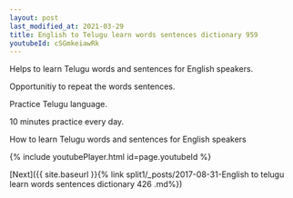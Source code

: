 ```yaml
---
layout: post
last_modified_at: 2021-03-29
title: English to Telugu learn words sentences dictionary 959 
youtubeId: cSGmkeiawRk
---
```

 
 
Helps to learn Telugu words and sentences for English speakers.

Opportunitiy to repeat the words sentences. 

Practice Telugu language. 
 
10 minutes practice every day. 
 
How to learn Telugu words and sentences for English speakers 
 
{% include youtubePlayer.html id=page.youtubeId %}
 
 
[Next]({{ site.baseurl }}{% link  split1/_posts/2017-08-31-English to telugu learn words sentences dictionary 426 .md%})
 
